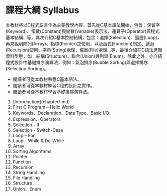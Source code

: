 # 課程大綱 Syllabus

本教材將以C程式語言作為主要教學內容，首先從C基本語法開始，包含：保留字(Keyword)、常數(Constant)與變數(Variable)表示法、運算子(Operator)與程式基本結構...等，其次介紹C基本控制結構，包含：選擇(Selection)、迴圈(Loop)，再來說明陣列(Array)、指標(Pointer)之使用，以及函式(Function)制定、遞迴(Recursion)使用、字串(String)處理、檔案(File)處理...等，最後介紹在C語法進階資料型態，如：結構(Structure)、聯合(Union)與列舉(Enum)，除此之外，亦介紹程式設計中基礎排序演算法，例如：氣泡排序(Bubble Sorting)與選擇排序(Selection Sorting)。

* 閱讀者可從本教材熟悉C基本語法。
* 閱讀者可從本教材練習C程式設計之實作。
* 閱讀者可從本教材學習基礎排序演算法。

1. [Introduction]{chapter1.md}
2. First C Program – Hello World
3. Keywords、Declaration、Data Type、Basic I/O
4. Expression、Operators
5. Selection - If
6. Selection - Switch-Case
7. Loop – For
8. Loop – While & Do-While
9. Array
10. Sorting Algorithms
11. Pointer
12. Function
13. Recursion
14. String Handling
15. File Handling
16. Structure
17. Union、Enum


